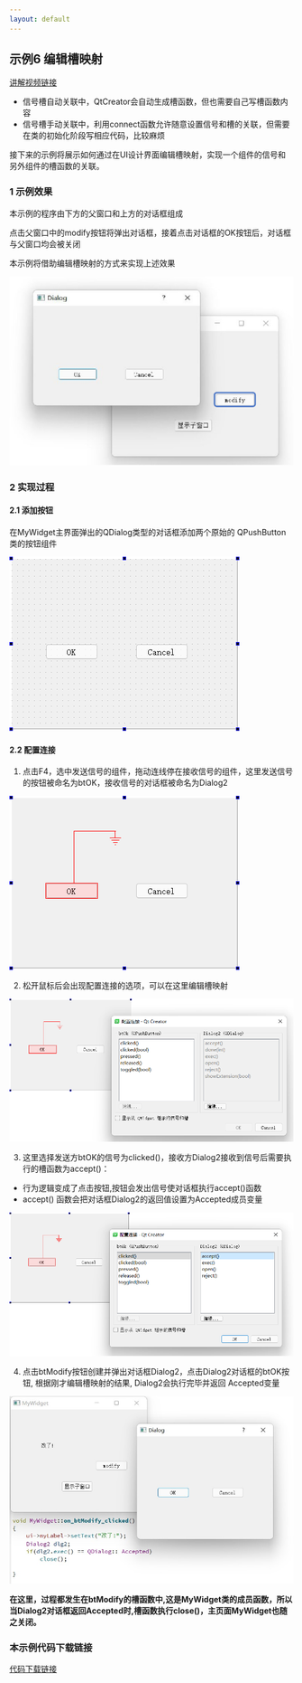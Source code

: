 ```yaml
---
layout: default
---
```


## 示例6 编辑槽映射

[讲解视频链接](http://39.96.165.147/Projects/QT-video/sample_6.mp4)

- 信号槽自动关联中，QtCreator会自动生成槽函数，但也需要自己写槽函数内容
- 信号槽手动关联中，利用connect函数允许随意设置信号和槽的关联，但需要在类的初始化阶段写相应代码，比较麻烦

接下来的示例将展示如何通过在UI设计界面编辑槽映射，实现一个组件的信号和另外组件的槽函数的关联。

### 1 示例效果

本示例的程序由下方的父窗口和上方的对话框组成

点击父窗口中的modify按钮将弹出对话框，接着点击对话框的OK按钮后，对话框与父窗口均会被关闭

本示例将借助编辑槽映射的方式来实现上述效果

![demo](image/6-1.png)

### 2 实现过程

#### 2.1 添加按钮

在MyWidget主界面弹出的QDialog类型的对话框添加两个原始的 QPushButton类的按钮组件

![add button](image/6-2.png)

#### 2.2 配置连接

1. 点击F4，选中发送信号的组件，拖动连线停在接收信号的组件，这里发送信号的按钮被命名为btOK，接收信号的对话框被命名为Dialog2

![set connect1](image/6-3.png)

2. 松开鼠标后会出现配置连接的选项，可以在这里编辑槽映射

![set connect2](image/6-4.png)

3. 这里选择发送方btOK的信号为clicked()，接收方Dialog2接收到信号后需要执行的槽函数为accept()：

- 行为逻辑变成了点击按钮,按钮会发出信号使对话框执行accept()函数
- accept() 函数会把对话框Dialog2的返回值设置为Accepted成员变量

![set connect3](image/6-5.png)



4. 点击btModify按钮创建并弹出对话框Dialog2，点击Dialog2对话框的btOK按钮, 根据刚才编辑槽映射的结果, Dialog2会执行完毕并返回 Accepted变量

![set connect3](image/6-6.png)

**在这里，过程都发生在btModify的槽函数中,这是MyWidget类的成员函数，所以当Dialog2对话框返回Accepted时,槽函数执行close()，主页面MyWidget也随之关闭。**

### 本示例代码下载链接

[代码下载链接](https://github.com/PKUpop/QT-page/raw/main/code/6.zip)